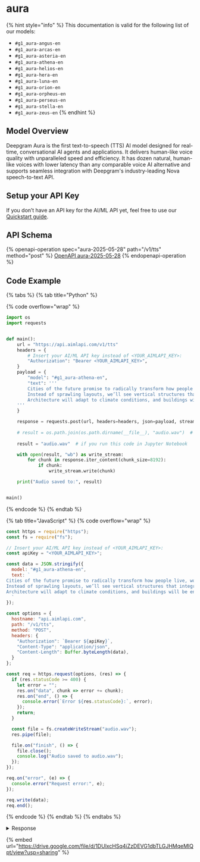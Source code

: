 # aura

{% hint style="info" %}
This documentation is valid for the following list of our models:

* `#g1_aura-angus-en`
* `#g1_aura-arcas-en`
* `#g1_aura-asteria-en`
* `#g1_aura-athena-en`
* `#g1_aura-helios-en`
* `#g1_aura-hera-en`
* `#g1_aura-luna-en`
* `#g1_aura-orion-en`
* `#g1_aura-orpheus-en`
* `#g1_aura-perseus-en`
* `#g1_aura-stella-en`
* `#g1_aura-zeus-en`
{% endhint %}

## Model Overview

Deepgram Aura is the first text-to-speech (TTS) AI model designed for real-time, conversational AI agents and applications. It delivers human-like voice quality with unparalleled speed and efficiency. It has dozen natural, human-like voices with lower latency than any comparable voice AI alternative and supports seamless integration with Deepgram's industry-leading Nova speech-to-text API.

## Setup your API Key

If you don’t have an API key for the AI/ML API yet, feel free to use our [Quickstart guide](https://docs.aimlapi.com/quickstart/setting-up).

## API Schema

{% openapi-operation spec="aura-2025-05-28" path="/v1/tts" method="post" %}
[OpenAPI aura-2025-05-28](https://raw.githubusercontent.com/aimlapi/api-docs/refs/heads/main/docs/api-references/speech-models/Deepgram/aura.json)
{% endopenapi-operation %}

## Code Example

{% tabs %}
{% tab title="Python" %}


{% code overflow="wrap" %}
```python
import os
import requests


def main():
    url = "https://api.aimlapi.com/v1/tts"
    headers = {
        # Insert your AI/ML API key instead of <YOUR_AIMLAPI_KEY>:
        "Authorization": "Bearer <YOUR_AIMLAPI_KEY>",
    }
    payload = {
        "model": "#g1_aura-athena-en",
        "text": '''
        Cities of the future promise to radically transform how people live, work, and move. 
        Instead of sprawling layouts, we’ll see vertical structures that integrate residential, work, and public spaces into single, self-sustaining ecosystems. 
        Architecture will adapt to climate conditions, and buildings will be energy-efficient—generating power through solar panels, wind turbines, and even foot traffic.
    '''
    }

    response = requests.post(url, headers=headers, json=payload, stream=True)
    
    # result = os.path.join(os.path.dirname(__file__), "audio.wav")  # if you run this code as a .py file
    
    result = "audio.wav"  # if you run this code in Jupyter Notebook

    with open(result, "wb") as write_stream:
        for chunk in response.iter_content(chunk_size=8192):
            if chunk:
                write_stream.write(chunk)

    print("Audio saved to:", result)


main()
```
{% endcode %}
{% endtab %}

{% tab title="JavaScript" %}
{% code overflow="wrap" %}
```javascript
const https = require("https");
const fs = require("fs");

// Insert your AI/ML API key instead of <YOUR_AIMLAPI_KEY>:
const apiKey = "<YOUR_AIMLAPI_KEY>";

const data = JSON.stringify({
  model: "#g1_aura-athena-en",
  text: `
Cities of the future promise to radically transform how people live, work, and move. 
Instead of sprawling layouts, we’ll see vertical structures that integrate residential, work, and public spaces into single, self-sustaining ecosystems. 
Architecture will adapt to climate conditions, and buildings will be energy-efficient—generating power through solar panels, wind turbines, and even foot traffic.
  `
});

const options = {
  hostname: "api.aimlapi.com",
  path: "/v1/tts",
  method: "POST",
  headers: {
    "Authorization": `Bearer ${apiKey}`,
    "Content-Type": "application/json",
    "Content-Length": Buffer.byteLength(data),
  }
};

const req = https.request(options, (res) => {
  if (res.statusCode >= 400) {
    let error = "";
    res.on("data", chunk => error += chunk);
    res.on("end", () => {
      console.error(`Error ${res.statusCode}:`, error);
    });
    return;
  }

  const file = fs.createWriteStream("audio.wav");
  res.pipe(file);

  file.on("finish", () => {
    file.close();
    console.log("Audio saved to audio.wav");
  });
});

req.on("error", (e) => {
  console.error("Request error:", e);
});

req.write(data);
req.end();
```
{% endcode %}
{% endtab %}
{% endtabs %}

<details>

<summary>Response</summary>

```
Audio saved to: audio.wav
```

</details>

{% embed url="https://drive.google.com/file/d/1DUlxcHSq4iZzDEVG1dbTLGJHMqeMlQpt/view?usp=sharing" %}
